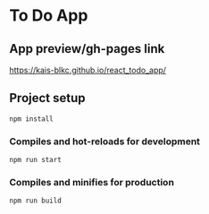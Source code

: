 # To Do App

## App preview/gh-pages link
https://kais-blkc.github.io/react_todo_app/

## Project setup

```
npm install
```

### Compiles and hot-reloads for development

```
npm run start
```

### Compiles and minifies for production

```
npm run build
```
